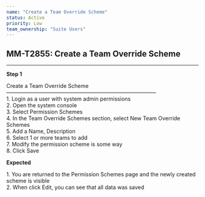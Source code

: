 ```yaml
---
name: "Create a Team Override Scheme"
status: Active
priority: Low
team_ownership: "Suite Users"
---
```


## MM-T2855: Create a Team Override Scheme

---

**Step 1**

Create a Team Override Scheme\
————————————————————————————\
1\. Login as a user with system admin permissions\
2\. Open the system console\
3\. Select Permission Schemes\
4\. In the Team Override Schemes section, select New Team Override Schemes\
5\. Add a Name, Description\
6\. Select 1 or more teams to add\
7\. Modify the permission scheme is some way\
8\. Click Save

**Expected**

1\. You are returned to the Permission Schemes page and the newly created scheme is visible\
2\. When click Edit, you can see that all data was saved

